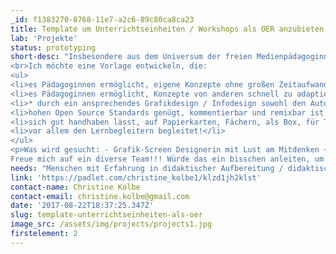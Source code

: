 ```yaml
---
_id: f1383270-8768-11e7-a2c6-89c80ca8ca23
title: Template um Unterrichtseinheiten / Workshops als OER anzubieten
lab: 'Projekte'
status: prototyping
short-desc: "Insbesondere aus dem Universum der freien Medienpädagoginnen gibt es bereits ein Vielzahl richtig guter Unterrichtsideen, Workshops und Projektkonzepte, im Feld Digitales Lernen. Auch der Wille ist da, dieses Wissen als OER zu publizieren. Oftmals fehlen Zeit + Mittel, um diesen Schritt zugehen oder auch das Knowhow für eine gute Aufbereitung, die wirkliche Nachnutzung initiiertist zentral - die Publikation selbst muss didaktisch hochwertig sein: Neben den Materialien für die Lernenden muss auch die Anleitung für die Lernbegleiter gut strukturiert, ästhetisch ansprechend sein und praktischen Anforderungen in der Workshopsituation genügen.<br>
<br>Ich möchte eine Vorlage entwickeln, die:
<ul>
<li>es Pädagoginnen ermöglicht, eigene Konzepte ohne großen Zeitaufwand als OER zu publizieren</li>
<li>es Pädagoginnen ermöglicht, Konzepte von anderen schnell zu adaptieren und in der eigenen Lerngruppe umzusetzen</li>
<li>* durch ein ansprechendes Grafikdesign / Infodesign sowohl den Autor als auch den Nachnutzenden mobilisiert und Lust macht aufs Teilen</li>
<li>hohen Open Source Standards genügt, kommentierbar und remixbar ist.</li>
<li>sich gut handhaben lässt, auf Papierkarten, Fächern, als Box, für Tablets oder Smartphone</li>
<li>vor allem den Lernbegleitern begleitet!</li>
</ul>
<p>Was wird gesucht: - Grafik-Screen Designerin mit Lust am Mitdenken + entwickeln - Pädagoinnen mit eigenem Vorhaben #DigitalesLernen - Menschen mit Erfahrung beim Erstellung von Lehrmaterialien<br>
Freue mich auf ein diverse Team!!! Würde das ein bisschen anleiten, um gut ins Prototyping herein und mit konkreten Ergebnisse wieder heraus zukommen. Wir können auch dezentral arbeiten uns zusammenschalten, kollaborative Tools ausprobieren und das alles!</p>"
needs: "Menschen mit Erfahrung in didaktischer Aufbereitung / didaktische Publikation\r\nGrafik-/Screendesign*in"
link: 'https://padlet.com/christine_kolbe1/klzd1jh2klst'
contact-name: Christine Kolbe
contact-email: christine.kolbe@gmail.com
date: '2017-08-22T18:37:25.347Z'
slug: template-unterrichtseinheiten-als-oer
image_src: /assets/img/projects/projects1.jpg
firstelement: 2
---
```


